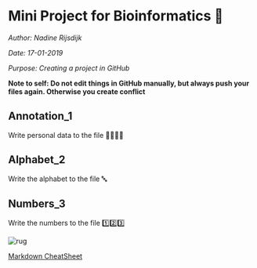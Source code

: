 # Mini Project for Bioinformatics :rocket:

*Author: Nadine Rijsdijk*

*Date: 17-01-2019*

*Purpose: Creating a project in GitHub*

**Note to self: Do not edit things in GitHub manually, but always push your files again. Otherwise you create conflict**

## Annotation_1
Write personal data to the file :octopus::whale::tropical_fish::blowfish:

## Alphabet_2
Write the alphabet to the file :abc:

## Numbers_3
Write the numbers to the file :one::two::three:

![rug](https://www.rug.nl/_definition/shared/images/logo--en.png)

[Markdown CheatSheet](https://github.com/adam-p/markdown-here/wiki/Markdown-Cheatsheet)
